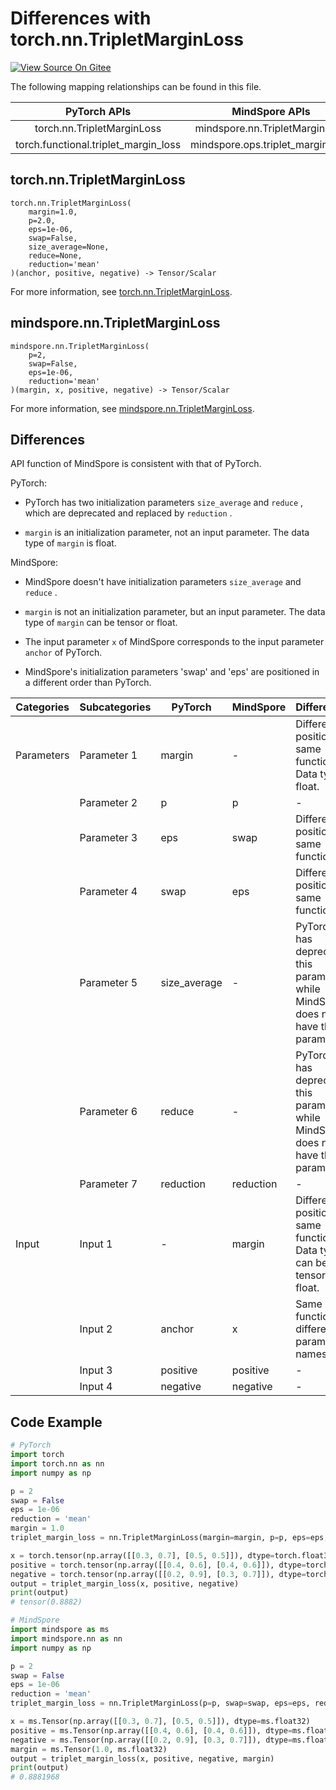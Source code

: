 # Differences with torch.nn.TripletMarginLoss

[![View Source On Gitee](https://mindspore-website.obs.cn-north-4.myhuaweicloud.com/website-images/r1.11/resource/_static/logo_source_en.png)](https://gitee.com/mindspore/docs/blob/r1.11/docs/mindspore/source_en/note/api_mapping/pytorch_diff/TripletMarginLoss.md)

The following mapping relationships can be found in this file.

|     PyTorch APIs      |      MindSpore APIs       |
| :-------------------: | :-----------------------: |
|   torch.nn.TripletMarginLoss    |   mindspore.nn.TripletMarginLoss   |
|    torch.functional.triplet_margin_loss   |  mindspore.ops.triplet_margin_loss   |

## torch.nn.TripletMarginLoss

```text
torch.nn.TripletMarginLoss(
    margin=1.0,
    p=2.0,
    eps=1e-06,
    swap=False,
    size_average=None,
    reduce=None,
    reduction='mean'
)(anchor, positive, negative) -> Tensor/Scalar
```

For more information, see [torch.nn.TripletMarginLoss](https://pytorch.org/docs/1.8.1/generated/torch.nn.TripletMarginLoss.html).

## mindspore.nn.TripletMarginLoss

```text
mindspore.nn.TripletMarginLoss(
    p=2,
    swap=False,
    eps=1e-06,
    reduction='mean'
)(margin, x, positive, negative) -> Tensor/Scalar
```

For more information, see [mindspore.nn.TripletMarginLoss](https://mindspore.cn/docs/en/r1.11/api_python/nn/mindspore.nn.TripletMarginLoss.html).

## Differences

API function of MindSpore is consistent with that of PyTorch.

PyTorch:

- PyTorch has two initialization parameters `size_average` and `reduce` , which are deprecated and replaced by `reduction` .

- `margin` is an initialization parameter, not an input parameter. The data type of `margin` is float.

MindSpore:

- MindSpore doesn't have initialization parameters `size_average` and `reduce` .

- `margin` is not an initialization parameter, but an input parameter. The data type of `margin` can be tensor or float.

- The input parameter `x` of MindSpore corresponds to the input parameter `anchor` of PyTorch.

- MindSpore's initialization parameters 'swap' and 'eps' are positioned in a different order than PyTorch.

| Categories | Subcategories | PyTorch      | MindSpore   | Differences   |
| ---------- | ------------- | ------------ | ---------   | ------------- |
| Parameters | Parameter 1   | margin       | -           | Different position, same function. Data type is float. |
|            | Parameter 2   | p            | p           | -             |
|            | Parameter 3   | eps          | swap        | Different position, same function. |
|            | Parameter 4   | swap         | eps         | Different position, same function. |
|            | Parameter 5   | size_average | -           | PyTorch has deprecated this parameter, while MindSpore does not have this parameter. |
|            | Parameter 6   | reduce       | -           | PyTorch has deprecated this parameter, while MindSpore does not have this parameter. |
|            | Parameter 7   | reduction    | reduction   | -             |
| Input      | Input 1       | -            | margin      | Different position, same function. Data type can be tensor or float. |
|            | Input 2       | anchor       | x           | Same function, different parameter names. |
|            | Input 3       | positive     | positive    | -             |
|            | Input 4       | negative     | negative    | -             |

## Code Example

```python
# PyTorch
import torch
import torch.nn as nn
import numpy as np

p = 2
swap = False
eps = 1e-06
reduction = 'mean'
margin = 1.0
triplet_margin_loss = nn.TripletMarginLoss(margin=margin, p=p, eps=eps, swap=swap, reduction=reduction)

x = torch.tensor(np.array([[0.3, 0.7], [0.5, 0.5]]), dtype=torch.float32)
positive = torch.tensor(np.array([[0.4, 0.6], [0.4, 0.6]]), dtype=torch.float32)
negative = torch.tensor(np.array([[0.2, 0.9], [0.3, 0.7]]), dtype=torch.float32)
output = triplet_margin_loss(x, positive, negative)
print(output)
# tensor(0.8882)

# MindSpore
import mindspore as ms
import mindspore.nn as nn
import numpy as np

p = 2
swap = False
eps = 1e-06
reduction = 'mean'
triplet_margin_loss = nn.TripletMarginLoss(p=p, swap=swap, eps=eps, reduction=reduction)

x = ms.Tensor(np.array([[0.3, 0.7], [0.5, 0.5]]), dtype=ms.float32)
positive = ms.Tensor(np.array([[0.4, 0.6], [0.4, 0.6]]), dtype=ms.float32)
negative = ms.Tensor(np.array([[0.2, 0.9], [0.3, 0.7]]), dtype=ms.float32)
margin = ms.Tensor(1.0, ms.float32)
output = triplet_margin_loss(x, positive, negative, margin)
print(output)
# 0.8881968
```

